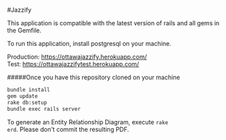 #Jazzify

This application is compatible with the latest version of rails and all gems in the Gemfile.

To run this application, install postgresql on your machine.

Production: https://ottawajazzify.herokuapp.com/<br>
Test: https://ottawajazzifytest.herokuapp.com/

#####Once you have this repository cloned on your machine

```bash
bundle install
gem update
rake db:setup
bundle exec rails server
``` 

To generate an Entity Relationship Diagram, execute <code>rake erd</code>. Please don't commit the resulting PDF.

